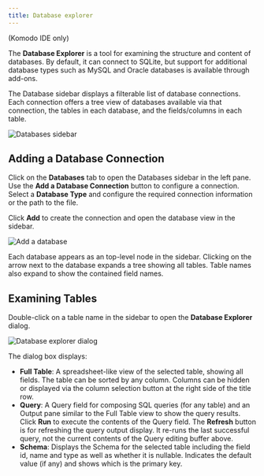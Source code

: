 ```yaml
---
title: Database explorer
---
```

(Komodo IDE only)

The **Database Explorer** is a tool for examining the structure and content of databases. By default, it can connect to SQLite, but support for additional database types such as MySQL and Oracle databases is available through add-ons.

The Database sidebar displays a filterable list of database connections. Each connection offers a tree view of databases available via that connection, the tables in each database, and the fields/columns in each table.

![Databases sidebar](/images/dbx.png)

## Adding a Database Connection

Click on the **Databases** tab to open the Databases sidebar in the left pane. Use the **Add a Database Connection** button to configure a connection. Select a **Database Type** and configure the required connection information or the path to the file.

Click **Add** to create the connection and open the database view in the sidebar.

![Add a database](/images/dbconn.png)

Each database appears as an top-level node in the sidebar. Clicking on the arrow next to the database expands a tree showing all tables. Table names also expand to show the contained field names.

## Examining Tables

Double-click on a table name in the sidebar to open the **Database Explorer** dialog.

![Database explorer dialog](/images/dbexplorer.png)

The dialog box displays:

- **Full Table**: A spreadsheet-like view of the selected table, showing all fields. The table can be sorted by any column. Columns can be hidden or displayed via the column selection button at the right side of the title row.
- **Query**: A Query field for composing SQL queries (for any table) and an Output pane similar to the Full Table view to show the query results. Click **Run** to execute the contents of the Query field. The **Refresh** button is for refreshing the query output display. It re-runs the last successful query, not the current contents of the Query editing buffer above.
- **Schema**: Displays the Schema for the selected table including the field id, name and type as well as whether it is nullable. Indicates the default value (if any) and shows which is the primary key.

